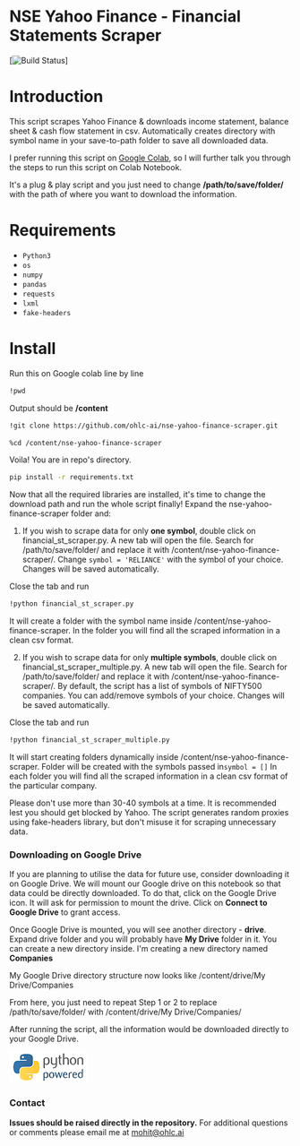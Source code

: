 # NSE Yahoo Finance - Financial Statements Scraper


[![Build Status](https://travis-ci.org/joemccann/dillinger.svg?branch=master)]



# Introduction

This script scrapes Yahoo Finance & downloads income statement, balance sheet & cash flow statement in csv. Automatically creates directory with symbol name in your save-to-path folder to save all downloaded data.

I prefer running this script on [Google Colab](https://colab.research.google.com/), so I will further talk you through the steps to run this script on Colab Notebook.

It's a plug & play script and you just need to change **/path/to/save/folder/** with the path of where you want to download the information.

# Requirements
- `Python3`
- `os`
- `numpy`
- `pandas`
- `requests`
- `lxml`
- `fake-headers`

# Install
Run this on Google colab line by line
```bash
!pwd
```
Output should be **/content**
```bash
!git clone https://github.com/ohlc-ai/nse-yahoo-finance-scraper.git
```
```bash
%cd /content/nse-yahoo-finance-scraper
```
Voila! You are in repo's directory.

```bash
pip install -r requirements.txt
```
Now that all the required libraries are installed, it's time to change the download path and run the whole script finally! Expand the nse-yahoo-finance-scraper folder and:

1. If you wish to scrape data for only **one symbol**, double click on financial_st_scraper.py. A new tab will open the file. Search for /path/to/save/folder/ and replace it with /content/nse-yahoo-finance-scraper/. Change `symbol = 'RELIANCE'` with the symbol of your choice. Changes will be saved automatically.

Close the tab and run
```bash
!python financial_st_scraper.py
```
It will create a folder with the symbol name inside /content/nse-yahoo-finance-scraper. In the folder you will find all the scraped information in a clean csv format.

2. If you wish to scrape data for only **multiple symbols**, double click on financial_st_scraper_multiple.py. A new tab will open the file. Search for /path/to/save/folder/ and replace it with /content/nse-yahoo-finance-scraper/.
By default, the script has a list of symbols of NIFTY500 companies. You can add/remove symbols of your choice. Changes will be saved automatically.

Close the tab and run
```bash
!python financial_st_scraper_multiple.py
```
It will start creating folders dynamically inside /content/nse-yahoo-finance-scraper. Folder will be created with the symbols passed in`symbol = []` In each folder you will find all the scraped information in a clean csv format of the particular company.

Please don't use more than 30-40 symbols at a time. It is recommended lest you should get blocked by Yahoo. The script generates random proxies using fake-headers library, but don't misuse it for scraping unnecessary data.

### Downloading on Google Drive
If you are planning to utilise the data for future use, consider downloading it on Google Drive. We will mount our Google drive on this notebook so that data could be directly downloaded. To do that, click on the Google Drive icon. It will ask for permission to mount the drive. Click on **Connect to Google Drive** to grant access.

Once Google Drive is mounted, you will see another directory - **drive**. Expand drive folder and you will probably have **My Drive** folder in it. You can create a new directory inside. I'm creating a new directory named **Companies**

My Google Drive directory structure now looks like /content/drive/My Drive/Companies

From here, you just need to repeat Step 1 or 2 to replace /path/to/save/folder/ with /content/drive/My Drive/Companies/

After running the script, all the information would be downloaded directly to your Google Drive.



![Powered by Python](https://raw.githubusercontent.com/willtheorangeguy/Python-Logo-Widgets/master/pythonpoweredlengthgif.gif)

### Contact

**Issues should be raised directly in the repository.** For additional questions or comments please email me at mohit@ohlc.ai
